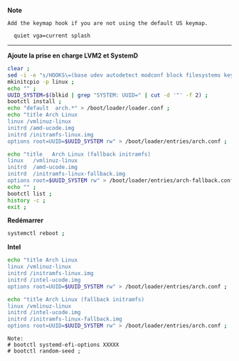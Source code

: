 **Note**
```
Add the keymap hook if you are not using the default US keymap.
```


```
  quiet vga=current splash
```


----------------------------------------------------------------------------------------------------------------------------------------------------------------------
**Ajoute la prise en charge LVM2 et SystemD**
```bash
clear ;
sed -i -e "s/HOOKS\=(base udev autodetect modconf block filesystems keyboard fsck)/HOOKS\=(base systemd autodetect modconf block lvm2 filesystems keyboard fsck)/g" /etc/mkinitcpio.conf ;
mkinitcpio -p linux ;
echo "" ;
UUID_SYSTEM=$(blkid | grep "SYSTEM: UUID=" | cut -d '"' -f 2) ;
bootctl install ;
echo "default  arch.*" > /boot/loader/loader.conf ;
echo "title Arch Linux
linux /vmlinuz-linux
initrd /amd-ucode.img
initrd /initramfs-linux.img
options root=UUID=$UUID_SYSTEM rw" > /boot/loader/entries/arch.conf ;

echo "title   Arch Linux (fallback initramfs)
linux   /vmlinuz-linux
initrd  /amd-ucode.img
initrd  /initramfs-linux-fallback.img
options root=$UUID_SYSTEM rw" > /boot/loader/entries/arch-fallback.conf ;
echo "" ;
bootctl list ;
history -c ;
exit ;
```

**Redémarrer**
```bash
systemctl reboot ;
```



**Intel**
```bash
echo "title Arch Linux
linux /vmlinuz-linux
initrd /initramfs-linux.img
initrd /intel-ucode.img
options root=UUID=$UUID_SYSTEM rw" > /boot/loader/entries/arch.conf ;

echo "title Arch Linux (fallback initramfs)
linux /vmlinuz-linux
initrd /intel-ucode.img
initrd /initramfs-linux-fallback.img
options root=UUID=$UUID_SYSTEM rw" > /boot/loader/entries/arch.conf ;
```

```
Note: 
# bootctl systemd-efi-options XXXXX
# bootctl random-seed ;
```
